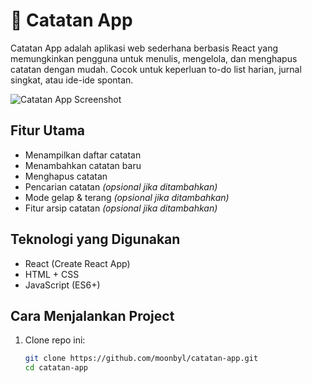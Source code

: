 # 📝 Catatan App

Catatan App adalah aplikasi web sederhana berbasis React yang memungkinkan pengguna untuk menulis, mengelola, dan menghapus catatan dengan mudah. Cocok untuk keperluan to-do list harian, jurnal singkat, atau ide-ide spontan.

![Catatan App Screenshot](https://via.placeholder.com/800x400?text=Preview+Catatan+App)

##  Fitur Utama

- Menampilkan daftar catatan
- Menambahkan catatan baru
- Menghapus catatan
- Pencarian catatan *(opsional jika ditambahkan)*
- Mode gelap & terang *(opsional jika ditambahkan)*
- Fitur arsip catatan *(opsional jika ditambahkan)*

## Teknologi yang Digunakan

- React (Create React App)
- HTML + CSS
- JavaScript (ES6+)

## Cara Menjalankan Project

1. Clone repo ini:
   ```bash
   git clone https://github.com/moonbyl/catatan-app.git
   cd catatan-app
